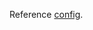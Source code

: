 Reference [config](https://raw.githubusercontent.com/nroggendorff/train-llama/refs/heads/main/config).
